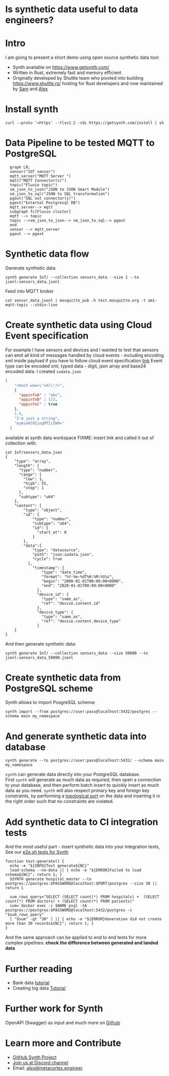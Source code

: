 # Is synthetic data useful to data engineers?

# Intro

I am going to present a short demo using open source synthetic data tool:

* Synth available on https://www.getsynth.com/
* Written in Rust, extremely fast and memory efficient
* Originally developed by Shuttle team who pivoted into building https://www.shuttle.rs/ hosting for Rust developers and now maintained by [Sam](https://github.com/iamwacko) and [Alex](https://github.com/alexmikhalev/)

# Install synth
```
curl --proto '=https' --tlsv1.2 -sSL https://getsynth.com/install | sh
```

# Data Pipeline to be tested MQTT to PostgreSQL

``` mermaid
  graph LR;
  sensor("IOT sensor")
  mqtt_server("MQTT Server ")
  mqtt("MQTT Connector(s)")
  topic("Fluvio topic")
  sm_json_to_json("JSON to JSON Smart Module")
  sm_json_to_sql("JSON to SQL transformation")
  pgout("SQL out connector(s)")
  pgext("External Postgresql DB")
  mqtt_server--> mqtt
  subgraph fc[Fluvio cluster]
  mqtt --> topic
  topic -->sm_json_to_json--> sm_json_to_sql--> pgout
  end
  sensor --> mqtt_server
  pgout --> pgext
```

# Synthetic data flow
Generate synthetic data
```
synth generate IoT/ --collection sensors_data --size 1 --to jsonl:sensors_data.jsonl
```

Feed into MQTT broker

```
cat sensor_data.jsonl | mosquitto_pub -h test.mosquitto.org -t am1-mqtt-topic --stdin-line
```

# Create synthetic data using Cloud Event specification
For example I have sensors and devices and I wanted to test that sensors can emit all kind of messages handled by cloud events - including encoding xml inside payload
if you have to follow cloud event specification [link](https://github.com/cloudevents/spec/blob/v1.0.2/cloudevents/spec.md#event-data)
Event type can be encoded xml, typed data - digit, json array and  base24 encoded data.
I created `iodata.json`

``` json
[
    "<much wow=\"xml\"/>",
    {
      "appinfoA" : "abc",
      "appinfoB" : 123,
      "appinfoC" : true
    },
    1.5,
    "I'm just a string",
    "eyAieHl6IjogMTIzIH0="
  ]
```
available at synth data workspace FIXME: insert link
and called it out of collection with:
```
cat IoT/sensors_data.json
{
    "type": "array",
    "length": {
      "type": "number",
      "range": {
        "low": 1,
        "high": 55,
        "step": 1
      },
      "subtype": "u64"
    },
    "content": {
        "type": "object",
        "id": {
            "type": "number",
            "subtype": "u64",
            "id": {
              "start_at": 0
            }
        },
        "data":{
            "type": "datasource",
            "path": "json:iodata.json",
            "cycle": true
          },
            "timestamp": {
                "type": "date_time",
                "format": "%Y-%m-%dT%H:%M:%S%z",
                "begin": "2000-01-01T00:00:00+0000",
                "end": "2020-01-01T00:00:00+0000"
              },
              "device_id": {
                "type": "same_as",
                "ref": "device.content.id"
              },
              "device_type": {
                "type": "same_as",
                "ref": "device.content.device_type"
              }
    }
}
```

And then generate synthetic data:
```
synth generate IoT/ --collection sensors_data --size 50000 --to jsonl:sensors_data_50000.jsonl
```

# Create synthetic data from PostgreSQL scheme

Synth allows to import PosgreSQL schema:
```
synth import --from postgres://user:pass@localhost:5432/postgres --schema main my_namespace
```

# And generate synthetic data into database

```
synth generate --to postgres://user:pass@localhost:5432/ --schema main my_namespace
```
`synth` can generate data directly into your PostgreSQL database. First `synth` will generate as much data as required, then open a connection to your database, and then perform batch insert to quickly insert as much data as you need.
`synth` will also respect primary key and foreign key constraints, by performing a [topological sort](https://en.wikipedia.org/wiki/Topological_sorting) on the data and inserting it in the right order such that no constraints are violated.

# Add synthetic data to CI integration tests

And the most useful part - insert synthetic data into your integration tests,
See our [e2e.sh tests for Synth](https://github.com/shuttle-hq/synth/blob/14d41a7704f463b28a9d56a230c620d59dde5470/synth/testing_harness/postgres/e2e.sh#L44)

```
function test-generate() {
  echo -e "${INFO}Test generate${NC}"
  load-schema --no-data || { echo -e "${ERROR}Failed to load schema${NC}"; return 1; }
  $SYNTH generate hospital_master --to postgres://postgres:$PASSWORD@localhost:$PORT/postgres --size 30 || return 1

  sum_rows_query="SELECT (SELECT count(*) FROM hospitals) +  (SELECT count(*) FROM doctors) + (SELECT count(*) FROM patients)"
  sum=`docker exec -i $NAME psql -tA postgres://postgres:$PASSWORD@localhost:5432/postgres -c "$sum_rows_query"`
  [ "$sum" -gt "30" ] || { echo -e "${ERROR}Generation did not create more than 30 records${NC}"; return 1; }
}
```

And the same approach can be applied to end to end tests for more complex pipelines: **check the difference between generated and landed data**

# Further reading
* Bank data [tutorial](https://www.getsynth.com/docs/examples/bank)
* Creating log data [Tutorial](https://www.getsynth.com/docs/tutorials/creating-logs-with-synth)

# Further work for Synth
OpenAPI (Swagger) as input and much more on [Github](https://github.com/getsynth/synth)

# Learn more and Contribute
* [GitHub Synth Project](https://github.com/getsynth/synth)
* [Join us at Discord channel ](https://discord.gg/ANMJyYGHhN)
* Email: alex@metacortex.engineer
